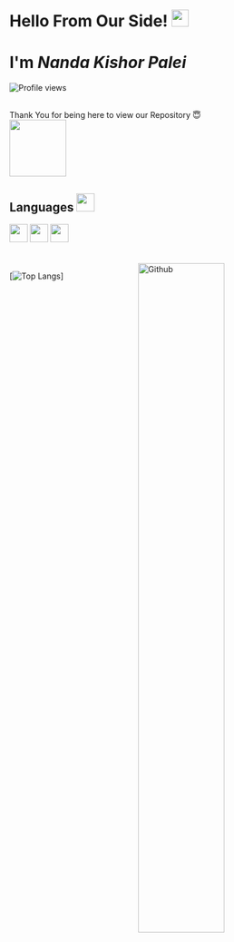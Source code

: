 
<h1> Hello From Our Side! <img src = "https://raw.githubusercontent.com/MartinHeinz/MartinHeinz/master/wave.gif" width = 30px> </h1>
<p align='center'>
</p>
<h1>I'm <i>Nanda Kishor Palei</i></h1>


![Profile views](https://visitor-badge.glitch.me/badge?page_id=nandakishorpalei.nandakishorpalei)

<br>

<div size='20px'> Thank You for being here to view our Repository 😇 
</div>

<img src = "https://media0.giphy.com/media/KDDpcKigbfFpnejZs6/giphy.gif?cid=ecf05e47oy6f4zjs8g1qoiystc56cu7r9tb8a1fe76e05oty&rid=giphy.gif" width = 100px>



<h2> Languages <img src = "https://media2.giphy.com/media/QssGEmpkyEOhBCb7e1/giphy.gif?cid=ecf05e47a0n3gi1bfqntqmob8g9aid1oyj2wr3ds3mg700bl&rid=giphy.gif" width = 32px> </h2>
 <img width ='32px' src ='https://raw.githubusercontent.com/rahulbanerjee26/githubAboutMeGenerator/main/icons/javascript.svg'>
<img width ='32px' src ='https://raw.githubusercontent.com/rahulbanerjee26/githubAboutMeGenerator/main/icons/css.svg'>
<img width ='32px' src ='https://raw.githubusercontent.com/rahulbanerjee26/githubAboutMeGenerator/main/icons/html.svg'>


<br>
<br>
  <br>


<img width="55%" align="right" alt="Github" src="https://raw.githubusercontent.com/onimur/.github/master/.resources/git-header.svg" />

[![Top Langs](https://github-readme-stats.vercel.app/api/top-langs/?username=nandakishorpalei&theme=tokyonight)]




